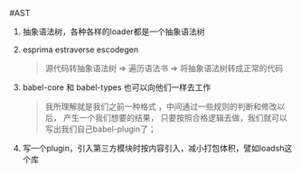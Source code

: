 #AST
1. 抽象语法树，各种各样的loader都是一个抽象语法树

2. esprima estraverse escodegen
    > 源代码转抽象语法树 => 遍历语法书 => 将抽象语法树转成正常的代码

3. babel-core 和 babel-types 也可以向他们一样去工作
    > 我所理解就是我们之前一种格式 ，中间通过一些规则的判断和修改以后， 产生一个我们想要的结果，  只要按照合格逻辑去做，我们就可以写出我们自己babel-plugin了；

4. 写一个plugin，引入第三方模块时按内容引入，减小打包体积，譬如loadsh这个库